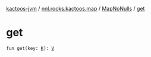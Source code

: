 [kactoos-jvm](../../index.md) / [nnl.rocks.kactoos.map](../index.md) / [MapNoNulls](index.md) / [get](./get.md)

# get

`fun get(key: `[`K`](index.md#K)`): `[`V`](index.md#V)